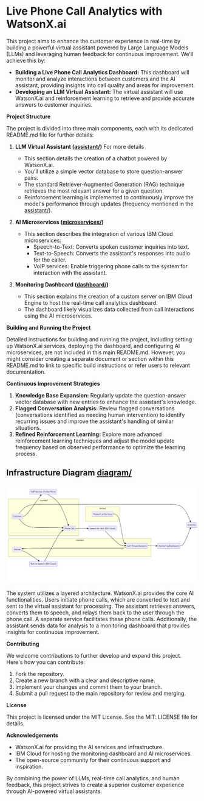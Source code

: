 # Live Phone Call Analytics with WatsonX.ai

This project aims to enhance the customer experience in real-time by building a powerful virtual assistant powered by Large Language Models (LLMs) and leveraging human feedback for continuous improvement. We'll achieve this by:

- **Building a Live Phone Call Analytics Dashboard:** This dashboard will monitor and analyze interactions between customers and the AI assistant, providing insights into call quality and areas for improvement.
- **Developing an LLM Virtual Assistant:** The virtual assistant will use WatsonX.ai and reinforcement learning to retrieve and provide accurate answers to customer inquiries.

**Project Structure**

The project is divided into three main components, each with its dedicated README.md file for further details:

1. **LLM Virtual Assistant ([assistant/](./assistant/README.md))** For more details  
    - This section details the creation of a chatbot powered by WatsonX.ai. 
    - You'll utilize a simple vector database to store question-answer pairs.
    - The standard Retriever-Augmented Generation (RAG) technique retrieves the most relevant answer for a given question.
    - Reinforcement learning is implemented to continuously improve the model's performance through updates (frequency mentioned in the [assistant/](./assistant/README.md)).

2. **AI Microservices ([microservices/](./microservices/README.md))**
   - This section describes the integration of various IBM Cloud microservices:
      - Speech-to-Text: Converts spoken customer inquiries into text.
      - Text-to-Speech: Converts the assistant's responses into audio for the caller.
      - VoIP services: Enable triggering phone calls to the system for interaction with the assistant.

3. **Monitoring Dashboard ([dashboard/](./dashboard/README.md))**
   - This section explains the creation of a custom server on IBM Cloud Engine to host the real-time call analytics dashboard.
   - The dashboard likely visualizes data collected from call interactions using the AI microservices.


**Building and Running the Project**

Detailed instructions for building and running the project, including setting up WatsonX.ai services, deploying the dashboard, and configuring AI microservices, are not included in this main README.md.  However, you might consider creating a separate document or section within this README.md to link to specific build instructions or refer users to relevant documentation. 

**Continuous Improvement Strategies**

1. **Knowledge Base Expansion:** Regularly update the question-answer vector database with new entries to enhance the assistant's knowledge.
2. **Flagged Conversation Analysis:** Review flagged conversations (conversations identified as needing human intervention) to identify recurring issues and improve the assistant's handling of similar situations. 
3. **Refined Reinforcement Learning:** Explore more advanced reinforcement learning techniques and adjust the model update frequency based on observed performance to optimize the learning process.
## Infrastructure Diagram [diagram/](./assets/diagram.md)
[![](assets/2024-03-08-11-05-25.png)](./assets/diagram.md)

The system utilizes a layered architecture.  WatsonX.ai provides the core AI functionalities. Users initiate phone calls, which are converted to text and sent to the virtual assistant for processing. The assistant retrieves answers, converts them to speech, and relays them back to the user through the phone call. A separate service facilitates these phone calls. Additionally, the assistant sends data for analysis to a monitoring dashboard that provides insights for continuous improvement.


**Contributing**

We welcome contributions to further develop and expand this project. Here's how you can contribute:

1. Fork the repository.
2. Create a new branch with a clear and descriptive name.
3. Implement your changes and commit them to your branch.
4. Submit a pull request to the main repository for review and merging.

**License**

This project is licensed under the MIT License. See the MIT: LICENSE file for details.

**Acknowledgements**

- WatsonX.ai for providing the AI services and infrastructure.
- IBM Cloud for hosting the monitoring dashboard and AI microservices.
- The open-source community for their continuous support and inspiration.

By combining the power of LLMs, real-time call analytics, and human feedback, this project strives to create a superior customer experience through AI-powered virtual assistants.
